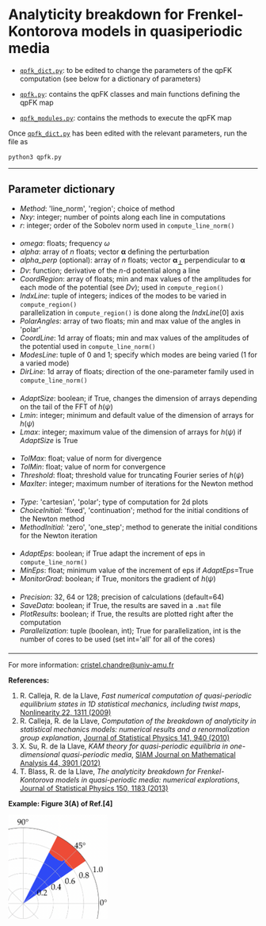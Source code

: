 # Analyticity breakdown for Frenkel-Kontorova models in quasiperiodic media

- [`qpfk_dict.py`](https://github.com/cchandre/Quasiperiodic_Frenkel-Kontorova/blob/main/qpfk_dict.py): to be edited to change the parameters of the qpFK computation (see below for a dictionary of parameters)

- [`qpfk.py`](https://github.com/cchandre/Quasiperiodic_Frenkel-Kontorova/blob/main/qpfk.py): contains the qpFK classes and main functions defining the qpFK map

- [`qpfk_modules.py`](https://github.com/cchandre/Quasiperiodic_Frenkel-Kontorova/blob/main/qpfk_modules.py): contains the methods to execute the qpFK map

Once [`qpfk_dict.py`](https://github.com/cchandre/Quasiperiodic_Frenkel-Kontorova/blob/main/qpfk_dict.py) has been edited with the relevant parameters, run the file as 
```sh
python3 qpfk.py
```

___
##  Parameter dictionary

- *Method*: 'line_norm', 'region'; choice of method                                            
- *Nxy*: integer; number of points along each line in computations 
- *r*: integer; order of the Sobolev norm used in `compute_line_norm()`                                        
####                                                                                                   
- *omega*: floats; frequency *&omega;*                                
- *alpha*: array of *n* floats; vector **&alpha;** defining the perturbation
- *alpha_perp* (optional): array of *n* floats; vector **&alpha;<sub>&perp;</sub>** perpendicular to **&alpha;**                             
- *Dv*: function; derivative of the *n*-d potential along a line                                               
- *CoordRegion*: array of floats; min and max values of the amplitudes for each mode of the potential (see *Dv*); used in `compute_region()`
- *IndxLine*: tuple of integers; indices of the modes to be varied in `compute_region()`                                        
         parallelization in `compute_region()` is done along the *IndxLine*[0] axis   
- *PolarAngles*: array of two floats; min and max value of the angles in 'polar'
- *CoordLine*: 1d array of floats; min and max values of the amplitudes of the potential used in `compute_line_norm()`   
- *ModesLine*: tuple of 0 and 1; specify which modes are being varied (1 for a varied mode)     
- *DirLine*: 1d array of floats; direction of the one-parameter family used in `compute_line_norm()`                 
####                                                                                           
                                         
####                                                                                                           
- *AdaptSize*: boolean; if True, changes the dimension of arrays depending on the tail of the FFT of *h*(*&psi;*)      
- *Lmin*: integer; minimum and default value of the dimension of arrays for *h*(*&psi;*)                           
- *Lmax*: integer; maximum value of the dimension of arrays for *h*(*&psi;*) if *AdaptSize* is True                   
####                                                                                                         
- *TolMax*: float; value of norm for divergence                                                      
- *TolMin*: float; value of norm for convergence                                                           
- *Threshold*: float; threshold value for truncating Fourier series of *h*(*&psi;*)                                   
- *MaxIter*: integer; maximum number of iterations for the Newton method                                      
####                                                                                                         
- *Type*: 'cartesian', 'polar'; type of computation for 2d plots                                             
- *ChoiceInitial*: 'fixed', 'continuation'; method for the initial conditions of the Newton method   
- *MethodInitial*: 'zero', 'one_step'; method to generate the initial conditions for the Newton iteration          
####                                                                                                       
- *AdaptEps*: boolean; if True adapt the increment of eps in `compute_line_norm()`                                   
- *MinEps*: float; minimum value of the increment of eps if *AdaptEps*=True                               
- *MonitorGrad*: boolean; if True, monitors the gradient of *h*(*&psi;*)                                      
####                                                                                 
- *Precision*: 32, 64 or 128; precision of calculations (default=64)                  
- *SaveData*: boolean; if True, the results are saved in a `.mat` file               
- *PlotResults*: boolean; if True, the results are plotted right after the computation              
- *Parallelization*: tuple (boolean, int); True for parallelization, int is the number of cores to be used (set int='all' for all of the cores)
####
---
For more information: <cristel.chandre@univ-amu.fr>


**References:**

1. R. Calleja, R. de la Llave, *Fast numerical computation of quasi-periodic equilibrium states in 1D statistical mechanics, including twist maps*, [Nonlinearity 22, 1311 (2009)](https://dx.doi.org/10.1088/0951-7715/22/6/004)
1. R. Calleja, R. de la Llave, *Computation of the breakdown of analyticity in statistical mechanics models: numerical results and a renormalization group explanation*, [Journal of Statistical Physics 141, 940 (2010)](https://dx.doi.org/10.1007/s10955-010-0085-7)
1. X. Su, R. de la Llave, *KAM theory for quasi-periodic equilibria in one-dimensional quasi-periodic media*, [SIAM Journal on Mathematical Analysis 44, 3901 (2012)](https://doi.org/10.1137/12087160X)
1. T. Blass, R. de la Llave, *The analyticity breakdown for Frenkel-Kontorova models in quasi-periodic media: numerical explorations*, [Journal of Statistical Physics 150, 1183 (2013)](https://dx.doi.org/10.1007/s10955-013-0718-8)


**Example: Figure 3(A) of Ref.[4]**

<img src="https://github.com/cchandre/Quasiperiodic_Frenkel-Kontorova/blob/main/qpFK_example.png" alt="Example" width="200"/>
